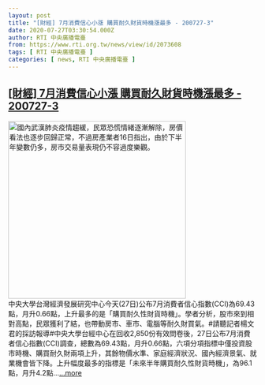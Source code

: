 ```yaml
---
layout: post
title: "[財經] 7月消費信心小漲 購買耐久財貨時機漲最多 - 200727-3"
date: 2020-07-27T03:30:54.000Z
author: RTI 中央廣播電臺
from: https://www.rti.org.tw/news/view/id/2073608
tags: [ RTI 中央廣播電臺 ]
categories: [ news, RTI 中央廣播電臺 ]
---
```

<!--1595820654000-->
[[財經] 7月消費信心小漲 購買耐久財貨時機漲最多 - 200727-3](https://www.rti.org.tw/news/view/id/2073608)
------

<div>
<img src="https://static.rti.org.tw/assets/thumbnails/2020/06/16/20200616000146M.jpg" width="360" alt="國內武漢肺炎疫情趨緩，民眾恐慌情緒逐漸解除，房價看法也逐步回歸正常，不過房產業者16日指出，由於下半年變數仍多，房市交易量表現仍不容過度樂觀。" title="國內武漢肺炎疫情趨緩，民眾恐慌情緒逐漸解除，房價看法也逐步回歸正常，不過房產業者16日指出，由於下半年變數仍多，房市交易量表現仍不容過度樂觀。"><br>中央大學台灣經濟發展研究中心今天(27日)公布7月消費者信心指數(CCI)為69.43點，月升0.66點，上升最多的是「購買耐久性財貨時機」。學者分析，股市來到相對高點，民眾獲利了結，也帶動房市、車市、電腦等耐久財買氣。#請聽記者楊文君的採訪報導#中央大學台經中心在回收2,850份有效問卷後，27日公布7月消費者信心指數(CCI)調查，總數為69.43點，月升0.66點，六項分項指標中僅投資股市時機、購買耐久財兩項上升，其餘物價水準、家庭經濟狀況、國內經濟景氣、就業機會皆下降。上升幅度最多的指標是「未來半年購買耐久性財貨時機」，為96.1點，月升4.2點...<a target="_blank" href="https://www.rti.org.tw/news/view/id/2073608">...more</a>
</div>
